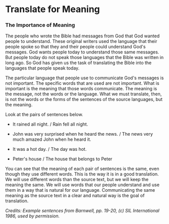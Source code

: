 # Translate for Meaning #

### The Importance of Meaning

The people who wrote the Bible had messages from God that God wanted people to understand. These original writers used the language that their people spoke so that they and their people could understand God's messages. God wants people today to understand those same messages. But people today do not speak those languages that the Bible was written in long ago. So God has given us the task of translating the Bible into the languages that people speak today.

The particular language that people use to communicate God's messages is not important. The specific words that are used are not important. What is important is the meaning that those words communicate. The meaning is the message, not the words or the language. What we must translate, then, is not the words or the forms of the sentences of the source languages, but the meaning.

Look at the pairs of sentences below.

* It rained all night. / Rain fell all night.

* John was very surprised when he heard the news. / The news very much amazed John when he heard it.

* It was a hot day. / The day was hot.

* Peter's house / The house that belongs to Peter

You can see that the meaning of each pair of sentences is the same, even though they use different words. This is the way it is in a good translation. We will use different words than the source text, but we will keep the meaning the same. We will use words that our people understand and use them in a way that is natural for our language. Communicating the same meaning as the source text in a clear and natural way is the goal of translation.

*Credits: Example sentences from Barnwell, pp. 19-20, (c) SIL International 1986, used by permission.*
